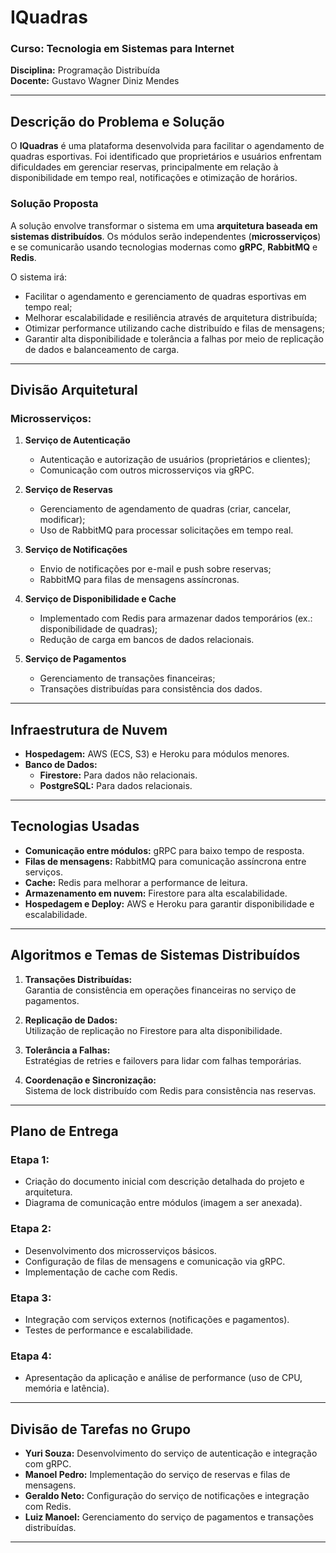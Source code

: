 # IQuadras

### Curso: Tecnologia em Sistemas para Internet  
**Disciplina:** Programação Distribuída  
**Docente:** Gustavo Wagner Diniz Mendes  

---

## Descrição do Problema e Solução

O **IQuadras** é uma plataforma desenvolvida para facilitar o agendamento de quadras esportivas. Foi identificado que proprietários e usuários enfrentam dificuldades em gerenciar reservas, principalmente em relação à disponibilidade em tempo real, notificações e otimização de horários.

### Solução Proposta

A solução envolve transformar o sistema em uma **arquitetura baseada em sistemas distribuídos**. Os módulos serão independentes (**microsserviços**) e se comunicarão usando tecnologias modernas como **gRPC**, **RabbitMQ** e **Redis**.

O sistema irá:
- Facilitar o agendamento e gerenciamento de quadras esportivas em tempo real;
- Melhorar escalabilidade e resiliência através de arquitetura distribuída;
- Otimizar performance utilizando cache distribuído e filas de mensagens;
- Garantir alta disponibilidade e tolerância a falhas por meio de replicação de dados e balanceamento de carga.

---

## Divisão Arquitetural

### Microsserviços:

1. **Serviço de Autenticação**
   - Autenticação e autorização de usuários (proprietários e clientes);
   - Comunicação com outros microsserviços via gRPC.

2. **Serviço de Reservas**
   - Gerenciamento de agendamento de quadras (criar, cancelar, modificar);
   - Uso de RabbitMQ para processar solicitações em tempo real.

3. **Serviço de Notificações**
   - Envio de notificações por e-mail e push sobre reservas;
   - RabbitMQ para filas de mensagens assíncronas.

4. **Serviço de Disponibilidade e Cache**
   - Implementado com Redis para armazenar dados temporários (ex.: disponibilidade de quadras);
   - Redução de carga em bancos de dados relacionais.

5. **Serviço de Pagamentos**
   - Gerenciamento de transações financeiras;
   - Transações distribuídas para consistência dos dados.

---

## Infraestrutura de Nuvem

- **Hospedagem:** AWS (ECS, S3) e Heroku para módulos menores.
- **Banco de Dados:**
  - **Firestore:** Para dados não relacionais.
  - **PostgreSQL:** Para dados relacionais.

---

## Tecnologias Usadas

- **Comunicação entre módulos:** gRPC para baixo tempo de resposta.
- **Filas de mensagens:** RabbitMQ para comunicação assíncrona entre serviços.
- **Cache:** Redis para melhorar a performance de leitura.
- **Armazenamento em nuvem:** Firestore para alta escalabilidade.
- **Hospedagem e Deploy:** AWS e Heroku para garantir disponibilidade e escalabilidade.

---

## Algoritmos e Temas de Sistemas Distribuídos

1. **Transações Distribuídas:**  
   Garantia de consistência em operações financeiras no serviço de pagamentos.

2. **Replicação de Dados:**  
   Utilização de replicação no Firestore para alta disponibilidade.

3. **Tolerância a Falhas:**  
   Estratégias de retries e failovers para lidar com falhas temporárias.

4. **Coordenação e Sincronização:**  
   Sistema de lock distribuído com Redis para consistência nas reservas.

---

## Plano de Entrega

### **Etapa 1:**
- Criação do documento inicial com descrição detalhada do projeto e arquitetura.
- Diagrama de comunicação entre módulos (imagem a ser anexada).

### **Etapa 2:**
- Desenvolvimento dos microsserviços básicos.
- Configuração de filas de mensagens e comunicação via gRPC.
- Implementação de cache com Redis.

### **Etapa 3:**
- Integração com serviços externos (notificações e pagamentos).
- Testes de performance e escalabilidade.

### **Etapa 4:**
- Apresentação da aplicação e análise de performance (uso de CPU, memória e latência).

---

## Divisão de Tarefas no Grupo

- **Yuri Souza:** Desenvolvimento do serviço de autenticação e integração com gRPC.  
- **Manoel Pedro:** Implementação do serviço de reservas e filas de mensagens.  
- **Geraldo Neto:** Configuração do serviço de notificações e integração com Redis.  
- **Luiz Manoel:** Gerenciamento do serviço de pagamentos e transações distribuídas.

---
